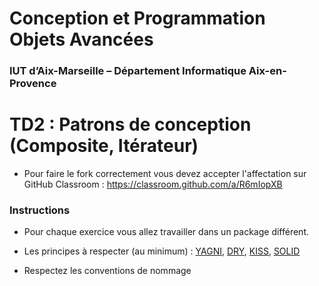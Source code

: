 # Conception et Programmation Objets Avancées

### IUT d’Aix-Marseille – Département Informatique Aix-en-Provence

# TD2 : Patrons de conception (Composite, Itérateur)

* Pour faire le fork correctement vous devez accepter l'affectation sur GitHub Classroom : https://classroom.github.com/a/R6mIopXB

### Instructions
* Pour chaque exercice vous allez travailler dans un package différent.

* Les principes à respecter (au minimum) : [YAGNI](https://en.wikipedia.org/wiki/You_aren%27t_gonna_need_it), [DRY](https://en.wikipedia.org/wiki/Don't_repeat_yourself), [KISS](https://en.wikipedia.org/wiki/KISS_principle), [SOLID](http://pageperso.lif.univ-mrs.fr/~petru.valicov/Cours/M3105/POA_x4.pdf)

* Respectez les conventions de nommage
